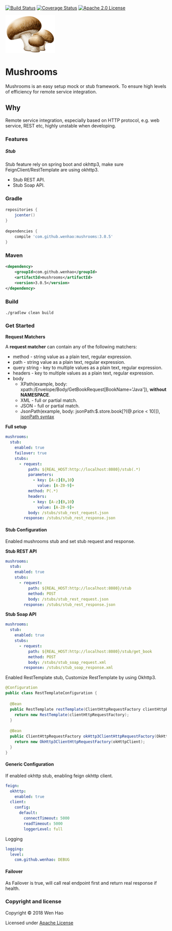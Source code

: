 [![Build Status](https://travis-ci.com/wenhao/mushrooms.svg?branch=master)](https://travis-ci.com/wenhao/mushrooms)
[![Coverage Status](https://coveralls.io/repos/github/wenhao/mushrooms/badge.svg?branch=master)](https://coveralls.io/github/wenhao/mushrooms?branch=master)
[![Apache 2.0 License](https://img.shields.io/badge/license-Apache%202-blue.svg)](https://www.apache.org/licenses/LICENSE-2.0.txt)

![Mushrooms][logo]

# Mushrooms

Mushrooms is an easy setup mock or stub framework. To ensure high levels of efficiency for remote service integration.

## Why

Remote service integration, especially based on HTTP protocol, e.g. web service, REST etc, highly unstable when developing.

### Features

##### Stub

Stub feature rely on spring boot and okhttp3, make sure FeignClient/RestTemplate are using okhttp3.

* Stub REST API.
* Stub Soap API.

### Gradle

```groovy
repositories {
    jcenter()
}

dependencies {
    compile 'com.github.wenhao:mushrooms:3.0.5'
}
```

### Maven

```xml
<dependency>
    <groupId>com.github.wenhao</groupId>
    <artifactId>mushrooms</artifactId>
    <version>3.0.5</version>
</dependency>
```

### Build

```
./gradlew clean build
```

### Get Started

**Request Matchers**

A **request matcher** can contain any of the following matchers:

* method - string value as a plain text, regular expression.
* path - string value as a plain text, regular expression.
* query string - key to multiple values as a plain text, regular expression.
* headers - key to multiple values as a plain text, regular expression.
* body
    * XPath(example, body: xpath:/Envelope/Body/GetBookRequest[BookName='Java']), **without NAMESPACE**.
    * XML - full or partial match. 
    * JSON - full or partial match. 
    * JsonPath(example, body: jsonPath:$.store.book[?(@.price < 10)]), [jsonPath syntax](https://github.com/json-path/JsonPath)
    
**Full setup**
```yaml
mushrooms:
  stub:
    enabled: true
    failover: true
    stubs:
      - request:
          path: ${REAL_HOST:http://localhost:8080}/stub(.*)
          parameters: 
            - key: [A-z]{0,10}
              value: [A-Z0-9]+
          method: P(.*)
          headers:
            - key: [A-z]{0,10}
              value: [A-Z0-9]+
          body: /stubs/stub_rest_request.json
        response: /stubs/stub_rest_response.json
```    

#### Stub Configuration

Enabled mushrooms stub and set stub request and response.

**Stub REST API**
```yaml
mushrooms:
  stub:
    enabled: true
    stubs:
      - request:
          path: ${REAL_HOST:http://localhost:8080}/stub
          method: POST
          body: /stubs/stub_rest_request.json
        response: /stubs/stub_rest_response.json
```

**Stub Soap API**
```yaml
mushrooms:
  stub:
    enabled: true
    stubs:
      - request:
          path: ${REAL_HOST:http://localhost:8080}/stub/get_book
          method: POST
          body: /stubs/stub_soap_request.xml
        response: /stubs/stub_soap_response.xml
```

Enabled RestTemplate stub, Customize RestTemplate by using Okhttp3.

```java
@Configuration
public class RestTemplateConfiguration {

  @Bean
  public RestTemplate restTemplate(ClientHttpRequestFactory clientHttpRequestFactory) {
    return new RestTemplate(clientHttpRequestFactory);
  }

  @Bean
  public ClientHttpRequestFactory okHttp3ClientHttpRequestFactory(OkHttpClient okHttpClient) {
    return new OkHttp3ClientHttpRequestFactory(okHttpClient);
  }
}
```

#### Generic Configuration

If enabled okhttp stub, enabling feign okhttp client.

```yaml
feign:
  okhttp:
    enabled: true
  client:
    config:
      default:
        connectTimeout: 5000
        readTimeout: 5000
        loggerLevel: full
```

Logging
```yaml
logging:
  level:
    com.github.wenhao: DEBUG
```

#### Failover

As Failover is true, will call real endpoint first and return real response if health.

### Copyright and license

Copyright © 2018 Wen Hao

Licensed under [Apache License]

[logo]: ./docs/images/logo.png
[Apache License]: ./LICENSE